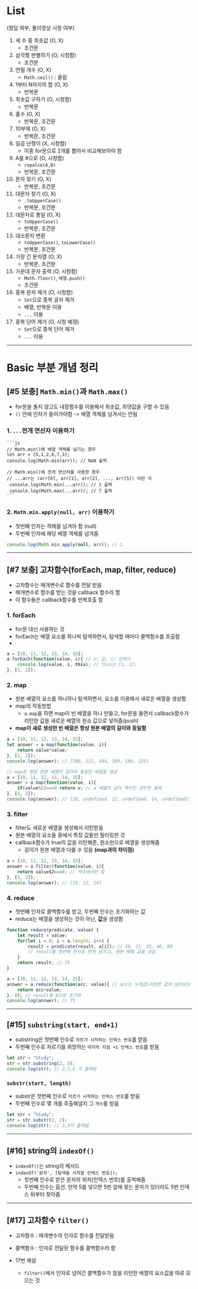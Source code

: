 # List
(정답 여부, 풀이영상 시청 여부)
1. 세 수 중 최솟값 (O, X)
   - 조건문
2. 삼각형 판별하기 (O, 시청함)
   - 조건문
3. 연필 개수 (O, X)
   - `Math.ceil()` : 올림
4. 1부터 N까지의 합 (O, X)
   - 반복문
5. 최솟값 구하기 (O, 시청함)
   - 반복문
6. 홀수 (O, X)
   - 반복문, 조건문 
7. 10부제 (O, X)
   - 반복문, 조건문 
8. 일곱 난쟁이 (X, 시청함)
   - 이중 for문으로 2개를 뽑아서 비교해보아야 함
9.  A를 #으로 (O, 시청함)
    - `repalce(A,B)`
    - 반복문, 조건문
10. 문자 찾기 (O, X)
    - 반복문, 조건문
11. 대문자 찾기 (O, X)
    - `.toUpperCase()`
    - 반복문, 조건문
12. 대문자로 통일 (O, X) 
    - `toUpperCase()`
    - 반복문, 조건문
13. 대소문자 변환
    - `toUpperCase()`, `toLowerCase()`
    - 반복문, 조건문
14. 가장 긴 문자열 (O, X)
    - 반복문, 조건문
15. 가운데 문자 출력 (O, 시청함)
    - `Math.floor()`, `배열.push()`
    - 조건문
16. 중복 문자 제거 (O, 시청함)
    - `Set`으로 중복 글자 제거
    - 배열, 반복문 이용
    - `...` 이용
17. 중복 단어 제거 (O, 시청 예정)
    - `Set`으로 중복 단어 제거 
    - `...` 이용
---
# Basic 부분 개념 정리
## [#5 보충] `Math.min()`과 `Math.max()` 
- for문을 돌지 않고도 내장함수를 이용해서 최솟값, 최댓값을 구할 수 있음
- `()` 안에 인자가 들어가야함 -> 배열 객체를 넘겨서는 안됨

### 1. `...`전개 연산자 이용하기

    ```js
    // Math.min()에 배열 객체를 넘기는 경우
    let arr = [5,1,2,6,7,3];
    console.log(Math.min(arr)); // NaN 출력

    // Math.min()에 전개 연산자를 사용한 경우
    // ...arr는 (arr[0], arr[1], arr[2], ..., arr[5]) 이런 식
     console.log(Math.min(...arr)); // 1 출력
     console.log(Math.max(...arr)); // 7 출력
    ```

### 2. `Math.min.apply(null, arr)` 이용하기
- 첫번째 인자는 객체를 넘겨야 함 (null)
- 두번째 인자에 해당 배열 객체를 넘겨줌

```js
console.log(Math.min.apply(null, arr)); // 1
```

---
## [#7 보충] 고차함수(forEach, map, filter, reduce)
- 고차함수는 매개변수로 함수를 전달 받음
- 매개변수로 함수를 받는 것을 callback 함수라 함
- 이 함수들은 callback함수를 반복호출 함
  
### 1. forEach
- for문 대신 사용하는 것 
- forEach는 배열 요소를 하나씩 탐색하면서, 탐색할 때마다 콜백함수를 호출함
- 
```js
a = [10, 11, 12, 13, 14, 15];
a.forEach(function(value, i){ // v: 값, i: 인덱스
    console.log(value, i, this); // this는 [1, 2];
}, [1, 2]);
```

### 2. map
- 원본 배열의 요소를 하나하나 탐색하면서, 요소를 이용해서 새로운 배열을 생성함
- map의 작동방법
  - `a.map`을 하면 map이 빈 배열을 하나 만들고, for문을 돌면서 callback함수가 리턴한 값을 새로운 배열의 원소 값으로 넣어줌(push)
- **map이 새로 생성한 빈 배열은 항상 원본 배열의 길이와 동일함**

```js
a = [10, 11, 12, 13, 14, 15];
let answer = a.map(function(value, i){
    return value*value;
}, [1, 2]);
console.log(answer); // [100, 121, 144, 169, 196, 225]

// map은 항상 원본 배열의 길이와 동일한 배열을 생성
a = [10, 11, 12, 13, 14, 15];
answer = a.map(function(value, i){
    if(value%2)===0 return v; // a 배열의 값이 짝수인 경우만 출력
}, [1, 2]);
console.log(answer); // [10, undefined, 12, undefined, 14, undefined];
```

### 3. filter
- filter도 새로운 배열을 생성해서 리턴받음
- 원본 배열의 요소들 중에서 특정 값들만 필터링한 것
- callback함수가 true의 값을 리턴해준, 원소만으로 배열을 생성해줌 
  - 길이가 원본 배열과 다를 수 있음 **(map과의 차이점)**

```js
a = [10, 11, 12, 13, 14, 15];
answer = a.filter(function(value, i){
    return value$2===0; // 짝수에서만 참
}, [1, 2]);
console.log(answer); // [10, 12, 14]
```

### 4. reduce
- 첫번째 인자로 콜백함수를 받고, 두번째 인수는 초기화하는 값
- reduce는 배열을 생성하는 것이 아닌, **값**을 생성함

```js
function reduce(predicate, value) {
    let result = value;
    for(let i = 0; i < a.length; i++) {
        result = predicate(result, a[i]); // 10, 21, 33, 46, 60
        // result를 첫번째 인자로 먼저 넘기고, 원본 배열 값을 넘김
    }
    return result; // 75
}
```

```js
a = [10, 11, 12, 13, 14, 15];
answer = a.reduce(function(acc, value){ // acc는 누적값(리턴한 값이 넘어오는 부분)
    return acc+value; 
}, 0); // result를 0으로 초기화 
console.log(answer); // 75
```
---
## [#15] `substring(start, end+1)`
- substring은 첫번째 인수로 `자르기 시작하는 인덱스 번호`를 받음
- 두번째 인수로 자르기를 희망하는 `마지막 지점 +1 인덱스 번호`를 받음

```js
let str = "Study";
str = str.substring(2, 5);
console.log(str); // 2,3,4 가 출력됨
```

### `substr(start, length)`
- substr은 첫번째 인수로 `자르기 시작하는 인덱스 번호`를 받음
- 두번째 인수로 몇 개를 추출해낼지 그 `개수`를 받음

```js
let str = "Study";
str = str.substr(2, 2);
console.log(str); // 2,3이 출력됨
```

---
## [#16] string의 `indexOf()`
- `indexOf()`는 string의 메서드
- `indexOf('문자', [탐색을 시작할 인덱스 번호]);`
  - 첫번째 인수로 받은 문자의 위치(인덱스 번호)를 출력해줌
  - 두번째 인수는 옵션. 만약 5를 넣으면 5번 앞에 찾는 문자가 있더라도 5번 인덱스 뒤부터 찾아줌

---
## [#17] 고차함수 `filter()`
- 고차함수 : 매개변수의 인자로 함수를 전달받음
- 콜백함수 : 인자로 전달된 함수를 콜백함수라 함

- 17번 해설
  - `filter()`에서 인자로 넘어간 콜백함수가 참을 리턴한 배열의 요소값을 따로 모으는 것